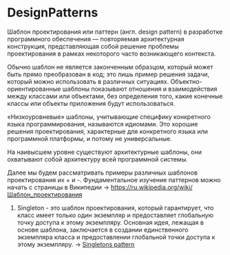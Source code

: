 # DesignPatterns
Шаблон проектирования или паттерн (англ. design pattern) в разработке программного обеспечения — повторяемая архитектурная конструкция, представляющая собой решение проблемы проектирования в рамках некоторого часто возникающего контекста.

Обычно шаблон не является законченным образцом, который может быть прямо преобразован в код; это лишь пример решения задачи, который можно использовать в различных ситуациях. Объектно-ориентированные шаблоны показывают отношения и взаимодействия между классами или объектами, без определения того, какие конечные классы или объекты приложения будут использоваться.

«Низкоуровневые» шаблоны, учитывающие специфику конкретного языка программирования, называются идиомами. Это хорошие решения проектирования, характерные для конкретного языка или программной платформы, и потому не универсальные.

На наивысшем уровне существуют архитектурные шаблоны, они охватывают собой архитектуру всей программной системы.

Далее мы будем рассматривать примеры различных шаблонов проектирования их + и -. Фундаментальное изучение паттернов можно начать с страницы в Википедии -> https://ru.wikipedia.org/wiki/Шаблон_проектирования

1. Singleton - это шаблон проектирования, который гарантирует, что класс имеет только один экземпляр и предоставляет глобальную точку доступа к этому экземпляру. Основная идея, лежащая в основе шаблона, заключается в создании единственного экземпляра класса и предоставлении глобальной точки доступа к этому экземпляру.
-> [Singletons pattern](https://github.com/IgorMartynkin1981/DesignPatterns/tree/master/src/main/java/org/example/singletons)
